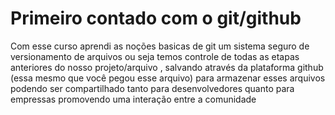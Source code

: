 # Primeiro contado com  o git/github

Com esse curso aprendi as noções basicas de git um sistema seguro de versionamento de arquivos
ou seja temos controle de todas as etapas anteriores do nosso projeto/arquivo , salvando
através da plataforma github (essa mesmo que você pegou esse arquivo)
para armazenar esses arquivos podendo ser compartilhado tanto para desenvolvedores
quanto para empressas promovendo uma interação entre a comunidade
